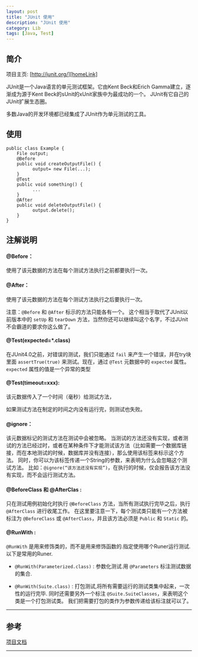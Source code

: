 ```yaml
---
layout: post
title: "JUnit 使用"
description: "JUnit 使用"
category: Lib
tags: [Java, Test]
---
```



## 简介

项目主页: [http://junit.org/][homeLink]

JUnit是一个Java语言的单元测试框架。它由Kent Beck和Erich Gamma建立，逐渐成为源于Kent Beck的sUnit的xUnit家族中为最成功的一个。 JUnit有它自己的JUnit扩展生态圈。

多数Java的开发环境都已经集成了JUnit作为单元测试的工具。



## 使用

	public class Example {
		File output;
		@Before
		public void createOutputFile() {
			  output= new File(...);
		}
		@Test
		public void something() {
			  ...
		}
		@After
		public void deleteOutputFile() {
			  output.delete();
		}
	}


## 注解说明

#### @Before：

使用了该元数据的方法在每个测试方法执行之前都要执行一次。

#### @After：

使用了该元数据的方法在每个测试方法执行之后要执行一次。

注意：`@Before` 和 `@After` 标示的方法只能各有一个。
这个相当于取代了JUnit以前版本中的 `setUp` 和 `tearDown` 方法，当然你还可以继续叫这个名字，不过JUnit不会霸道的要求你这么做了。

#### @Test(expected=*.class)

在JUnit4.0之前，对错误的测试，我们只能通过 `fail` 来产生一个错误，并在try块里面 `assertTrue(true)` 来测试。现在，通过 `@Test` 元数据中的 `expected` 属性。`expected` 属性的值是一个异常的类型

#### @Test(timeout=xxx):

该元数据传入了一个时间（毫秒）给测试方法，

如果测试方法在制定的时间之内没有运行完，则测试也失败。

#### @ignore：

该元数据标记的测试方法在测试中会被忽略。
当测试的方法还没有实现，或者测试的方法已经过时，或者在某种条件下才能测试该方法（比如需要一个数据库链接，而在本地测试的时候，数据库并没有连接），那么使用该标签来标示这个方法。
同时，你可以为该标签传递一个String的参数，来表明为什么会忽略这个测试方法。
比如：`@ignore(“该方法还没有实现”)`，在执行的时候，仅会报告该方法没有实现，而不会运行测试方法。

#### @BeforeClass 和 @AfterClas :

只在测试用例初始化时执行 `@BeforeClass` 方法，当所有测试执行完毕之后，执行 `@AfterClass` 进行收尾工作。
在这里要注意一下，每个测试类只能有一个方法被标注为 `@BeforeClass` 或 `@AfterClass`，并且该方法必须是 `Public` 和 `Static` 的。

#### @RunWith :

`@RunWith` 是用来修饰类的，而不是用来修饰函数的.指定使用哪个Runer运行测试.
以下是常用的Runer.

* `@RunWith(Parameterized.class)` : 参数化测试.用 `@Parameters` 标注测试数据的集合.

* `@RunWith(Suite.class)` :
打包测试,将所有需要运行的测试类集中起来，一次性的运行完毕.
同时还需要另外一个标注 `@Suite.SuiteClasses`，来表明这个类是一个打包测试类。
我们把需要打包的类作为参数传递给该标注就可以了。


***

## 参考

[项目文档][wikiLink]


***

[homeLink]: http://junit.org/
[wikiLink]: https://github.com/junit-team/junit/wiki
